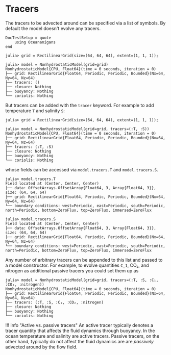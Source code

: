 # Tracers

The tracers to be advected around can be specified via a list of symbols. By default the model doesn't evolve any
tracers.

```@meta
DocTestSetup = quote
    using Oceananigans
end
```

```jldoctest tracers
julia> grid = RectilinearGrid(size=(64, 64, 64), extent=(1, 1, 1));

julia> model = NonhydrostaticModel(grid=grid)
NonhydrostaticModel{CPU, Float64}(time = 0 seconds, iteration = 0)
├── grid: RectilinearGrid{Float64, Periodic, Periodic, Bounded}(Nx=64, Ny=64, Nz=64)
├── tracers: ()
├── closure: Nothing
├── buoyancy: Nothing
└── coriolis: Nothing
```

But tracers can be added with the `tracer` keyword. For example to add temperature `T` and salinity
`S`:


```jldoctest tracers
julia> grid = RectilinearGrid(size=(64, 64, 64), extent=(1, 1, 1));

julia> model = NonhydrostaticModel(grid=grid, tracers=(:T, :S))
NonhydrostaticModel{CPU, Float64}(time = 0 seconds, iteration = 0)
├── grid: RectilinearGrid{Float64, Periodic, Periodic, Bounded}(Nx=64, Ny=64, Nz=64)
├── tracers: (:T, :S)
├── closure: Nothing
├── buoyancy: Nothing
└── coriolis: Nothing
```

whose fields can be accessed via `model.tracers.T` and `model.tracers.S`.

```jldoctest tracers
julia> model.tracers.T
Field located at (Center, Center, Center)
├── data: OffsetArrays.OffsetArray{Float64, 3, Array{Float64, 3}}, size: (64, 64, 64)
├── grid: RectilinearGrid{Float64, Periodic, Periodic, Bounded}(Nx=64, Ny=64, Nz=64)
└── boundary conditions: west=Periodic, east=Periodic, south=Periodic, north=Periodic, bottom=ZeroFlux, top=ZeroFlux, immersed=ZeroFlux

julia> model.tracers.S
Field located at (Center, Center, Center)
├── data: OffsetArrays.OffsetArray{Float64, 3, Array{Float64, 3}}, size: (64, 64, 64)
├── grid: RectilinearGrid{Float64, Periodic, Periodic, Bounded}(Nx=64, Ny=64, Nz=64)
└── boundary conditions: west=Periodic, east=Periodic, south=Periodic, north=Periodic, bottom=ZeroFlux, top=ZeroFlux, immersed=ZeroFlux
```

Any number of arbitrary tracers can be appended to this list and passed to a model constructor. For example, to evolve
quantities ``C_1``, CO₂, and nitrogen as additional passive tracers you could set them up as

```jldoctest tracers
julia> model = NonhydrostaticModel(grid=grid, tracers=(:T, :S, :C₁, :CO₂, :nitrogen))
NonhydrostaticModel{CPU, Float64}(time = 0 seconds, iteration = 0)
├── grid: RectilinearGrid{Float64, Periodic, Periodic, Bounded}(Nx=64, Ny=64, Nz=64)
├── tracers: (:T, :S, :C₁, :CO₂, :nitrogen)
├── closure: Nothing
├── buoyancy: Nothing
└── coriolis: Nothing
```

!!! info "Active vs. passive tracers"
    An active tracer typically denotes a tracer quantity that affects the fluid dynamics through buoyancy. In the ocean
    temperature and salinity are active tracers. Passive tracers, on the other hand, typically do not affect the fluid
    dynamics are are _passively_ advected around by the flow field.
